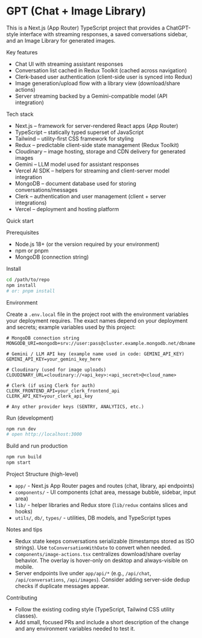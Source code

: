 # GPT (Chat + Image Library)

This is a Next.js (App Router) TypeScript project that provides a ChatGPT-style interface with streaming responses, a saved conversations sidebar, and an Image Library for generated images.

Key features
- Chat UI with streaming assistant responses
- Conversation list cached in Redux Toolkit (cached across navigation)
- Clerk-based user authentication (client-side user is synced into Redux)
- Image generation/upload flow with a library view (download/share actions)
- Server streaming backed by a Gemini-compatible model (API integration)

Tech stack
- Next.js – framework for server-rendered React apps (App Router)
- TypeScript – statically typed superset of JavaScript
- Tailwind – utility-first CSS framework for styling
- Redux – predictable client-side state management (Redux Toolkit)
- Cloudinary – image hosting, storage and CDN delivery for generated images
- Gemini – LLM model used for assistant responses
- Vercel AI SDK – helpers for streaming and client-server model integration
- MongoDB – document database used for storing conversations/messages
- Clerk – authentication and user management (client + server integrations)
- Vercel – deployment and hosting platform

Quick start

Prerequisites
- Node.js 18+ (or the version required by your environment)
- npm or pnpm
- MongoDB (connection string)

Install

```bash
cd /path/to/repo
npm install
# or: pnpm install
```

Environment

Create a `.env.local` file in the project root with the environment variables your deployment requires. The exact names depend on your deployment and secrets; example variables used by this project:

```
# MongoDB connection string
MONGODB_URI=mongodb+srv://user:pass@cluster.example.mongodb.net/dbname

# Gemini / LLM API key (example name used in code: GEMINI_API_KEY)
GEMINI_API_KEY=your_gemini_key_here

# Cloudinary (used for image uploads)
CLOUDINARY_URL=cloudinary://<api_key>:<api_secret>@<cloud_name>

# Clerk (if using Clerk for auth)
CLERK_FRONTEND_API=your_clerk_frontend_api
CLERK_API_KEY=your_clerk_api_key

# Any other provider keys (SENTRY, ANALYTICS, etc.)
```

Run (development)

```bash
npm run dev
# open http://localhost:3000
```

Build and run production

```bash
npm run build
npm start
```

Project Structure (high-level)
- `app/` - Next.js App Router pages and routes (chat, library, api endpoints)
- `components/` - UI components (chat area, message bubble, sidebar, input area)
- `lib/` - helper libraries and Redux store (`lib/redux` contains slices and hooks)
- `utils/`, `db/`, `types/` - utilities, DB models, and TypeScript types

Notes and tips
- Redux state keeps conversations serializable (timestamps stored as ISO strings). Use `toConversationWithDate` to convert when needed.
- `components/image-actions.tsx` centralizes download/share overlay behavior. The overlay is hover-only on desktop and always-visible on mobile.
- Server endpoints live under `app/api/*` (e.g., `/api/chat`, `/api/conversations`, `/api/images`). Consider adding server-side dedup checks if duplicate messages appear.

Contributing
- Follow the existing coding style (TypeScript, Tailwind CSS utility classes).
- Add small, focused PRs and include a short description of the change and any environment variables needed to test it.

